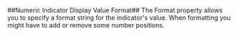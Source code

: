 ##Numeric Indicator Display Value Format##
The Format property allows you to specify a format string for the indicator's value. When formatting you might have to add or remove some number positions.